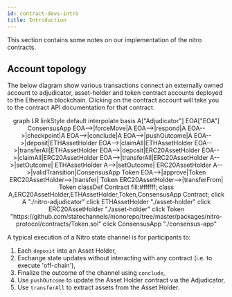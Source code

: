 ```yaml
---
id: contract-devs-intro
title: Introduction
---
```


This section contains some notes on our implementation of the nitro contracts.

## Account topology

The below diagram show various transactions connect an externally owned account to adjudicator, asset-holder and token contract accounts deployed to the Ethereum blockchain. Clicking on the contract account will take you to the contract API documentation for that contract.

<div class="mermaid" align="center">
graph LR
linkStyle default interpolate basis
A["Adjudicator"]
EOA["EOA"]
ConsensusApp
EOA-->|forceMove|A
EOA-->|respond|A
EOA-->|checkpoint|A
EOA-->|conclude|A
EOA-->|pushOutcome|A
EOA-->|deposit|ETHAssetHolder
EOA-->|claimAll|ETHAssetHolder
EOA-->|transferAll|ETHAssetHolder
EOA-->|deposit|ERC20AssetHolder
EOA-->|claimAll|ERC20AssetHolder
EOA-->|transferAll|ERC20AssetHolder
A-->|setOutcome| ETHAssetHolder
A-->|setOutcome| ERC20AssetHolder
A-->|validTransition|ConsensusApp
Token
EOA-->|approve|Token
ERC20AssetHolder-->|transfer| Token
ERC20AssetHolder-->|transferFrom| Token
classDef Contract fill:#ffffff;
class A,ERC20AssetHolder,ETHAssetHolder,Token,ConsensusApp Contract;
click A "./nitro-adjudicator"
click ETHAssetHolder "./asset-holder"
click ERC20AssetHolder "./asset-holder"
click Token "https://github.com/statechannels/monorepo/tree/master/packages/nitro-protocol/contracts/Token.sol"
click ConsensusApp "./consensus-app"
</div>

A typical execution of a Nitro state channel is for participants to:

1. Each `deposit` into an Asset Holder,
2. Exchange state updates without interacting with any contract (i.e. to execute 'off-chain'),
3. Finalize the outcome of the channel using `conclude`,
4. Use `pushOutcome` to update the Asset Holder contract via the Adjudicator,
5. Use `transferAll` to extract assets from the Asset Holder.
